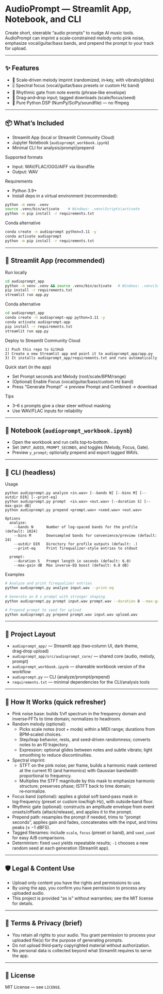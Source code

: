 # AudioPrompt — Streamlit App, Notebook, and CLI

Create short, steerable “audio prompts” to nudge AI music tools. AudioPrompt can imprint a scale‑constrained melody onto pink noise, emphasize vocal/guitar/bass bands, and prepend the prompt to your track for upload.

---

## ✨ Features
- 🧠 Scale‑driven melody imprint (randomized, in‑key, with vibrato/glides)
- 🎚️ Spectral focus (vocal/guitar/bass presets or custom Hz band)
- 🥁 Rhythmic gate from note events (phrase‑like envelope)
- 📎 Drag‑and‑drop input; tagged downloads (scale/focus/seed)
- 🧰 Pure Python DSP (NumPy/SciPy/soundfile) — no ffmpeg

---

## 📦 What’s Included
- Streamlit App (local or Streamlit Community Cloud)
- Jupyter Notebook (`audioprompt_workbook.ipynb`)
- Minimal CLI for analysis/prompt/prepend

Supported formats
- Input: WAV/FLAC/OGG/AIFF via libsndfile
- Output: WAV

Requirements
- Python 3.9+
- Install deps in a virtual environment (recommended):

```bash
python -m venv .venv
source .venv/bin/activate    # Windows: .venv\Scripts\activate
python -m pip install -r requirements.txt
```

Conda alternative
```bash
conda create -n audioprompt python=3.11 -y
conda activate audioprompt
python -m pip install -r requirements.txt
```

---

## 🚀 Streamlit App (recommended)

Run locally
```bash
cd audioprompt_app
python -m venv .venv && source .venv/bin/activate   # Windows: .venv\Scripts\activate
pip install -r requirements.txt
streamlit run app.py
```

Conda alternative
```bash
cd audioprompt_app
conda create -n audioprompt-app python=3.11 -y
conda activate audioprompt-app
pip install -r requirements.txt
streamlit run app.py
```

Deploy to Streamlit Community Cloud
```text
1) Push this repo to GitHub
2) Create a new Streamlit app and point it to audioprompt_app/app.py
3) It installs audioprompt_app/requirements.txt and runs automatically
```

Quick start (in the app)
- Set Prompt seconds and Melody (root/scale/BPM/range)
- (Optional) Enable Focus (vocal/guitar/bass/custom Hz band)
- Press “Generate Prompt” → preview Prompt and Combined → download

Tips
- 3–6 s prompts give a clear steer without masking
- Use WAV/FLAC inputs for reliability

---

## 📓 Notebook (`audioprompt_workbook.ipynb`)
- Open the workbook and run cells top‑to‑bottom.
- Set `INPUT_AUDIO`, `PROMPT_SECONDS`, and toggles (Melody, Focus, Gate).
- Preview `y_prompt`; optionally prepend and export tagged WAVs.

---

## 🧪 CLI (headless)

Usage
```text
python audioprompt.py analyze <in.wav> [--bands N] [--bins M] [--outdir DIR] [--print-eq]
python audioprompt.py prompt  <in.wav> <out.wav> [--duration S] [--max-gain dB]
python audioprompt.py prepend <prompt.wav> <seed.wav> <out.wav>

Options
  analyze:
    --bands N      Number of log-spaced bands for the profile (default: 1024)
    --bins M       Downsampled bands for convenience/preview (default: 24)
    --outdir DIR   Directory for profile outputs (default: .)
    --print-eq     Print firequalizer-style entries to stdout

  prompt:
    --duration S   Prompt length in seconds (default: 6.0)
    --max-gain dB  Max inverse-EQ boost (default: 6.0 dB)
```

Examples
```bash
# Analyze and print firequalizer entries
python audioprompt.py analyze input.wav --print-eq

# Generate an 8 s prompt with stronger shaping
python audioprompt.py prompt input.wav prompt.wav --duration 8 --max-gain 8

# Prepend prompt to seed for upload
python audioprompt.py prepend prompt.wav input.wav upload.wav
```

---

## 📁 Project Layout
- `audioprompt_app/` — Streamlit app (two‑column UI, dark theme, drag‑drop upload)
- `audioprompt_app/src/audioprompt_core/` — shared core (audio, melody, prompt)
- `audioprompt_workbook.ipynb` — shareable workbook version of the workflow
- `audioprompt.py` — CLI (analyze/prompt/prepend)
- `requirements.txt` — minimal dependencies for the CLI/analysis tools

---

## 🧬 How It Works (quick refresher)
- Pink noise base: builds 1/√f spectrum in the frequency domain and inverse‑FFTs to time domain; normalizes to headroom.
- Random melody (optional):
  - Picks scale notes (root + mode) within a MIDI range; durations from BPM‑scaled choices.
  - Step/leap behavior, rests, and seed‑driven randomness; converts notes to an f0 trajectory.
  - Expression: optional glides between notes and subtle vibrato; light smoothing to reduce discontinuities.
- Spectral imprint:
  - STFT on the pink noise; per frame, builds a harmonic mask centered at the current f0 (and harmonics) with Gaussian bandwidth proportional to frequency.
  - Multiplies the STFT magnitude by this mask to emphasize harmonic structure; preserves phase; ISTFT back to time domain; re‑normalize.
- Focus band (optional): applies a global soft band‑pass mask in log‑frequency (preset or custom low/high Hz), with outside‑band floor.
- Rhythmic gate (optional): constructs an amplitude envelope from event onsets/offsets (attack/release), and applies it to the prompt.
- Prepend path: resamples the prompt if needed, trims to “prompt seconds”, applies gain and fades, concatenates with the input, and trims peaks (≤ −1 dBFS).
- Tagged filenames: include `scale`, `focus` (preset or band), and `seed_used` for easy A/B comparisons.
- Determinism: fixed `seed` yields repeatable results; `-1` chooses a new random seed at each generation (Streamlit app).

---

## 🛡️ Legal & Content Use
- Upload only content you have the rights and permissions to use.
- By using the app, you confirm you have permission to process any uploaded audio.
- This project is provided “as is” without warranties; see the MIT license for details.

---

## 📄 Terms & Privacy (brief)
- You retain all rights to your audio. You grant permission to process your uploaded file(s) for the purpose of generating prompts.
- Do not upload third‑party copyrighted material without authorization.
- No personal data is collected beyond what Streamlit requires to serve the app.

---

## 📜 License
MIT License — see `LICENSE`.
